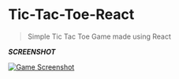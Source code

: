 # Tic-Tac-Toe-React
> Simple Tic Tac Toe Game made using React

***SCREENSHOT***

<a href="https://drive.google.com/file/d/1DawOTI32tdhdgYXorSuqh58ZBbkUSAfU/view?usp=sharing"><img src="https://drive.google.com/file/d/1DawOTI32tdhdgYXorSuqh58ZBbkUSAfU/view?usp=sharing" title="Game Screenshot" alt="Game Screenshot"></a>




